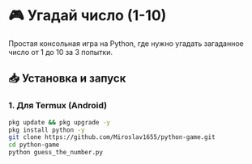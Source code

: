 # 🎮 Угадай число (1-10)  

Простая консольная игра на Python, где нужно угадать загаданное число от 1 до 10 за 3 попытки.  

## 📥 Установка и запуск  

### **1. Для Termux (Android)**  
```bash
pkg update && pkg upgrade -y
pkg install python -y
git clone https://github.com/Miroslav1655/python-game.git
cd python-game
python guess_the_number.py
